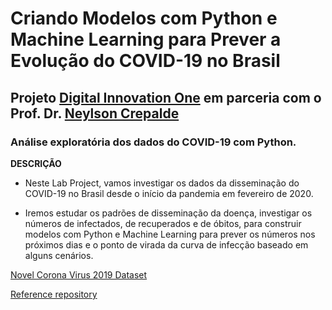# Criando Modelos com Python e Machine Learning para Prever a Evolução do COVID-19 no Brasil

## Projeto [Digital Innovation One](https://web.dio.me/lab/criando-modelos-com-python-e-machine-learning-para-prever-a-evolucao-do-covid-19-no-brasil/learning/14fba55d-a017-4f74-bc4f-e3b43b87d2bb) em parceria com o Prof. Dr. [Neylson Crepalde](https://github.com/neylsoncrepalde)

### Análise exploratória dos dados do COVID-19 com Python.

**DESCRIÇÃO**

- Neste Lab Project, vamos investigar os dados da disseminação do COVID-19 no Brasil desde o início da pandemia em fevereiro de 2020.

- Iremos estudar os padrões de disseminação da doença, investigar os números de infectados, de recuperados e de óbitos, para construir modelos com Python e Machine Learning para prever os números nos próximos dias e o ponto de virada da curva de infecção baseado em alguns cenários.

[Novel Corona Virus 2019 Dataset](https://www.kaggle.com/datasets/sudalairajkumar/novel-corona-virus-2019-dataset)


[Reference repository](https://github.com/neylsoncrepalde/projeto_eda_covid)